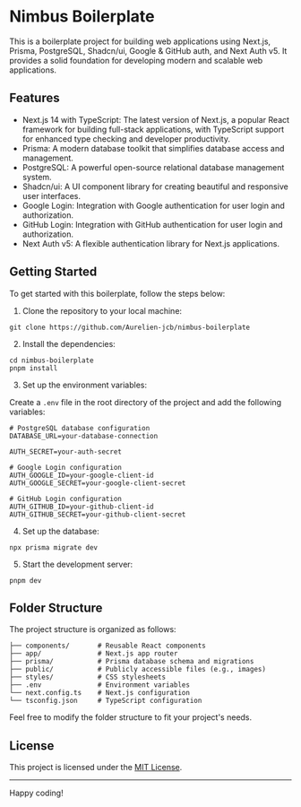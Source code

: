 # Nimbus Boilerplate

This is a boilerplate project for building web applications using Next.js, Prisma, PostgreSQL, Shadcn/ui, Google & GitHub auth, and Next Auth v5. It provides a solid foundation for developing modern and scalable web applications.

## Features

- Next.js 14 with TypeScript: The latest version of Next.js, a popular React framework for building full-stack applications, with TypeScript support for enhanced type checking and developer productivity.
- Prisma: A modern database toolkit that simplifies database access and management.
- PostgreSQL: A powerful open-source relational database management system.
- Shadcn/ui: A UI component library for creating beautiful and responsive user interfaces.
- Google Login: Integration with Google authentication for user login and authorization.
- GitHub Login: Integration with GitHub authentication for user login and authorization.
- Next Auth v5: A flexible authentication library for Next.js applications.

## Getting Started

To get started with this boilerplate, follow the steps below:

1. Clone the repository to your local machine:

```shell
git clone https://github.com/Aurelien-jcb/nimbus-boilerplate
```

2. Install the dependencies:

```shell
cd nimbus-boilerplate
pnpm install
```

3. Set up the environment variables:

Create a `.env` file in the root directory of the project and add the following variables:

```dotenv
# PostgreSQL database configuration
DATABASE_URL=your-database-connection

AUTH_SECRET=your-auth-secret

# Google Login configuration
AUTH_GOOGLE_ID=your-google-client-id
AUTH_GOOGLE_SECRET=your-google-client-secret

# GitHub Login configuration
AUTH_GITHUB_ID=your-github-client-id
AUTH_GITHUB_SECRET=your-github-client-secret
```

4. Set up the database:

```shell
npx prisma migrate dev
```

5. Start the development server:

```shell
pnpm dev
```

## Folder Structure

The project structure is organized as follows:

```
├── components/       # Reusable React components
├── app/              # Next.js app router
├── prisma/           # Prisma database schema and migrations
├── public/           # Publicly accessible files (e.g., images)
├── styles/           # CSS stylesheets
├── .env              # Environment variables
└── next.config.ts    # Next.js configuration
└── tsconfig.json     # TypeScript configuration
```

Feel free to modify the folder structure to fit your project's needs.

## License

This project is licensed under the [MIT License](LICENSE).

---

Happy coding!
